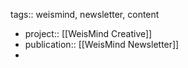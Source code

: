 tags:: weismind, newsletter, content

- project:: [[WeisMind Creative]]
- publication:: [[WeisMind Newsletter]]
-